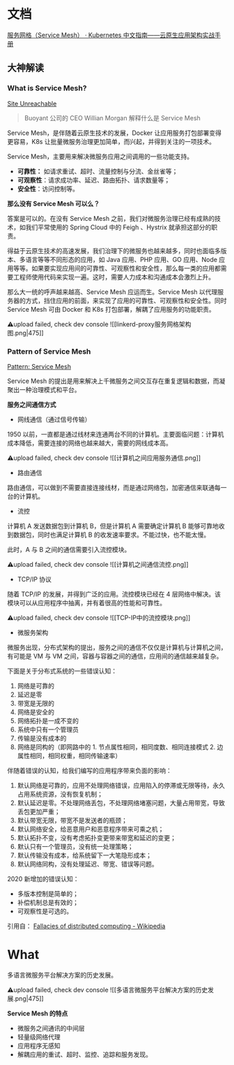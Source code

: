 
# 文档

[服务网格（Service Mesh） · Kubernetes 中文指南——云原生应用架构实战手册](https://jimmysong.io/kubernetes-handbook/usecases/service-mesh.html)

## 大神解读

### What is Service Mesh?

[Site Unreachable](https://buoyant.io/what-is-a-service-mesh)

> Buoyant 公司的 CEO Willian Morgan 解释什么是 Service Mesh

Service Mesh，是伴随着云原生技术的发展，Docker 让应用服务打包部署变得更容易，K8s 让批量微服务治理更加简单，而兴起，并得到关注的一项技术。

Service Mesh，主要用来解决微服务应用之间调用的一些功能支持。

- **可靠性：** 如请求重试、超时、流量控制与分流、金丝雀等；
- **可观察性**：请求成功率、延迟、路由拓扑、请求数量等；
- **安全性**：访问控制等。

**那么没有 Service Mesh 可以么？**

答案是可以的。在没有 Service Mesh 之前，我们对微服务治理已经有成熟的技术，如我们平常使用的 Spring Cloud 中的 Feigh 、Hystrix 就承担这部分的职责。

得益于云原生技术的高速发展，我们治理下的微服务也越来越多，同时也面临多版本、多语言等等不同形态的应用，如 Java 应用、PHP 应用、GO 应用、Node 应用等等。如果要实现应用间的可靠性、可观察性和安全性，那么每一类的应用都需要工程师使用代码来实现一遍。这时，需要人力成本和沟通成本会激烈上升。

那么大一统的呼声越来越高、Service Mesh 应运而生。Service Mesh 以代理服务器的方式，挡住应用的前面，来实现了应用的可靠性、可观察性和安全性。同时 Service Mesh 可由 Docker 和 K8s 打包部署，解耦了应用服务的功能职责。

⚠️upload failed, check dev console
![[linkerd-proxy服务网格架构图.png|475]]

### Pattern of Service Mesh 

[Pattern: Service Mesh](https://philcalcado.com/2017/08/03/pattern_service_mesh.html)

Service Mesh 的提出是用来解决上千微服务之间交互存在重复逻辑和数据，而凝聚出一种治理模式和平台。

**服务之间通信方式**

- 网线通信（通过信号传输）

1950 以前，一直都是通过线材来连通两台不同的计算机。主要面临问题：计算机成本降低，需要连接的网络也越来越大，需要的网线成本高。

⚠️upload failed, check dev console
![[计算机之间应用服务通信.png]]

- 路由通信

路由通信，可以做到不需要直接连接线材，而是通过网络包，加密通信来联通每一台的计算机。

- 流控

计算机 A 发送数据包到计算机 B，但是计算机 A 需要确定计算机 B 能够可靠地收到数据包，同时也满足计算机 B 的收发速率要求。不能过快，也不能太慢。

此时，A 与 B 之间的通信需要引入流控模块。

⚠️upload failed, check dev console
![[计算机之间通信流控.png]]

- TCP/IP 协议

随着 TCP/IP 的发展，并得到广泛的应用。流控模块已经在 4 层网络中解决。该模块可以从应用程序中抽离，并有着很高的性能和可靠性。

⚠️upload failed, check dev console
![[TCP-IP中的流控模块.png]]

- 微服务架构

微服务出现，分布式架构的提出，服务之间的通信不仅仅是计算机与计算机之间，有可能是 VM 与 VM 之间，容器与容器之间的通信，应用间的通信越来越复杂。

下面是关于分布式系统的一些错误认知：

1. 网络是可靠的
2. 延迟是零
3. 带宽是无限的
4. 网络是安全的
5. 网络拓扑是一成不变的
6. 系统中只有一个管理员
7. 传输是没有成本的
8. 网络是同构的（即网路中的 1. 节点属性相同，相同度数、相同连接模式  2. 边属性相同，相同权重，相同传输速率）

伴随着错误的认知，给我们编写的应用程序带来负面的影响：

1. 默认网络是可靠的，应用不处理网络错误，应用陷入的停滞或无限等待，永久占用系统资源，没有恢复机制；
2. 默认延迟是零。不处理网络丢包，不处理网络堵塞问题，大量占用带宽，导致丢包更加严重；
3. 默认带宽无限，带宽不是发送者的瓶颈；
4. 默认网络安全，给恶意用户和恶意程序带来可乘之机；
5. 默认拓扑不变，没有考虑拓扑变更带来带宽和延迟的变更；
6. 默认只有一个管理员，没有统一处理策略；
7. 默认传输没有成本，给系统留下一大笔隐形成本；
8. 默认网络同构，没有处理延迟、带宽、错误等问题。

2020 新增加的错误认知：

- 多版本控制是简单的；
- 补偿机制总是有效的；
- 可观察性是可选的。

引用自： [Fallacies of distributed computing - Wikipedia](https://en.wikipedia.org/wiki/Fallacies_of_distributed_computing)

# What

多语言微服务平台解决方案的历史发展。

⚠️upload failed, check dev console
![[多语言微服务平台解决方案的历史发展.png|475]]

**Service Mesh 的特点**

- 微服务之间通讯的中间层
- 轻量级网络代理
- 应用程序无感知
- 解耦应用的重试、超时、监控、追踪和服务发现。

